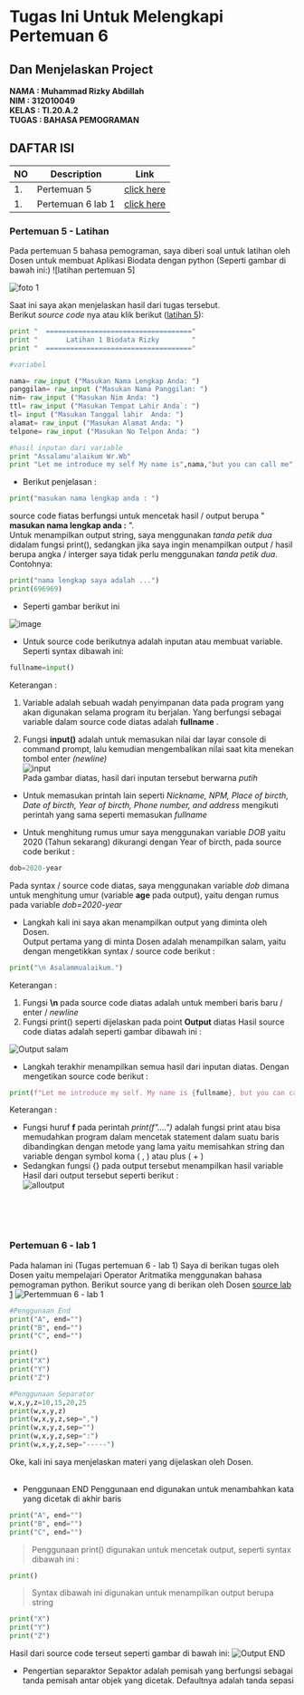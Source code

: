 # Tugas Ini Untuk Melengkapi Pertemuan 6 <br>
## Dan Menjelaskan Project <br>

**NAMA : Muhammad Rizky Abdillah** <br>
**NIM : 312010049** <br>
**KELAS : TI.20.A.2** <br>
**TUGAS : BAHASA PEMOGRAMAN** <br>

## DAFTAR ISI <br>

| NO | Description | Link |
| ----- | ----- | ---- |
| 1. | Pertemuan 5 | [click here](#pertemuan-5---latihan) |
| 1. | Pertemuan 6 lab 1 | [click here](#pertemuan-6---lab-1) |
### Pertemuan 5 - Latihan

Pada pertemuan 5 bahasa pemograman, saya diberi soal untuk latihan oleh Dosen untuk membuat Aplikasi Biodata dengan python (Seperti gambar di bawah ini:)
![latihan pertemuan 5]

![foto 1](https://user-images.githubusercontent.com/66506609/97837657-3d002000-1d11-11eb-80d0-7332a6b8a92c.png)


Saat ini saya akan menjelaskan hasil dari tugas tersebut. <br>
Berikut *source code* nya atau klik berikut ([latihan 5](tugas5.py)): <br>

``` python
print "  ====================================" 
print "       Latihan 1 Biodata Rizky        "
print "  ===================================="

#variabel

nama= raw_input ("Masukan Nama Lengkap Anda: ")
panggilan= raw_input ("Masukan Nama Panggilan: ")
nim= raw_input ("Masukan Nim Anda: ")
ttl= raw_input ("Masukan Tempat Lahir Anda`: ")
tl= input ("Masukan Tanggal lahir  Anda: ")
alamat= raw_input ("Masukan Alamat Anda: ")
telpone= raw_input ("Masukan No Telpon Anda: ")

#hasil inputan dari variable
print "Assalamu'alaikum Wr.Wb"
print "Let me introduce my self My name is",nama,"but you can call me",panggilan,"my NPM is",nim,"I was born in",ttl,"and I am",tl,"years old. I am very glad if you want to invite my house in",alamat,".So, don't forget to call me before with the number",telpone,
```

* Berikut penjelasan :<br>
``` python
print("masukan nama lengkap anda : ")
```

source code fiatas berfungsi untuk mencetak hasil / output berupa " **masukan nama lengkap anda :** ". <br>
 Untuk menampilkan output string, saya menggunakan *tanda petik dua* didalam fungsi print(), sedangkan jika saya ingin menampilkan output / hasil berupa angka / interger saya tidak perlu menggunakan *tanda petik dua*. Contohnya:
 
``` python
print("nama lengkap saya adalah ...")
print(696969)
```
* Seperti gambar berikut ini 

![image](https://user-images.githubusercontent.com/66506609/97841431-640e2000-1d18-11eb-84bf-f955715c3642.png)

* Untuk source code berikutnya adalah inputan atau membuat variable. Seperti syntax dibawah ini:

``` python
fullname=input()
```
Keterangan : <br>
1. Variable adalah sebuah wadah penyimpanan data pada program yang akan digunakan selama program itu berjalan. Yang berfungsi sebagai variable dalam source code diatas adalah **fullname** . <br>

2. Fungsi **input()** adalah untuk memasukan nilai dar layar console di command prompt, lalu kemudian mengembalikan nilai saat kita menekan tombol enter *(newline)* <br>
![input](praktikum/hslnma.png) <br>
Pada gambar diatas, hasil dari inputan tersebut berwarna *putih* <br>
* Untuk memasukan printah lain seperti *Nickname, NPM, Place of bircth, Date of bircth, Year of bircth, Phone number, and address* mengikuti perintah yang sama seperti memasukan *fullname* <br>

* Untuk menghitung rumus umur saya menggunakan variable *DOB* yaitu 2020 (Tahun sekarang) dikurangi dengan Year of bircth, pada source code berikut : <br>
``` python
dob=2020-year
```
Pada syntax / source code diatas, saya menggunakan variable *dob* dimana untuk menghitung umur (variable **age** pada output), yaitu dengan rumus pada variable *dob=2020-year* <br>

* Langkah kali ini saya akan menampilkan output yang diminta oleh Dosen. <br>
Output pertama yang di minta Dosen adalah menampilkan salam, yaitu dengan mengetikkan syntax / source code berikut : 
``` python
print("\n Asalammualaikum.")
```
Keterangan :
1. Fungsi **\n** pada source code diatas adalah untuk memberi baris baru / enter / *newline*
2. Fungsi print() seperti dijelaskan pada point **Output** diatas
Hasil source code diatas adalah seperti gambar dibawah ini : <br>

![Output salam](praktikum/nma3.png)
* Langkah terakhir menampilkan semua hasil dari inputan diatas. Dengan mengetikan source code berikut : <br>
``` python
print(f"Let me introduce my self. My name is {fullname}, but you can call me {nickname}. My NPM {npm}. I was born in {pob} and Iam {dob} years old. I am very glad if you want to invite my house in {address}. So don't forget to call me before with the number {phone}. \n Thank You ")
```
Keterangan : <br>
* Fungsi huruf **f** pada perintah *print(f"....")* adalah fungsi print atau bisa memudahkan program dalam mencetak statement dalam suatu baris dibandingkan dengan metode yang lama yaitu memisahkan string dan variable dengan symbol koma ( , ) atau plus ( + ) <br>
* Sedangkan fungsi {} pada output tersebut menampilkan hasil variable <br>
Hasil dari output tersebut seperti berikut : <br>
![alloutput](praktikum/alloutput.png)
<br>
<br>
<br>

### Pertemuan 6 - lab 1

Pada halaman ini (Tugas pertemuan 6 - lab 1) Saya di berikan tugas oleh Dosen yaitu mempelajari Operator Aritmatika menggunakan bahasa pemograman python. Berikut source yang di berikan oleh Dosen [source lab 1](lab1.py)
![Pertemmuan 6 - lab 1](praktikum/lab1.png)
``` python
#Penggunaan End
print("A", end="")
print("B", end="")
print("C", end="")

print()
print("X")
print("Y")
print("Z")

#Penggunaan Separator
w,x,y,z=10,15,20,25
print(w,x,y,z)
print(w,x,y,z,sep=",")
print(w,x,y,z,sep="")
print(w,x,y,z,sep=":")
print(w,x,y,z,sep="-----")
```
Oke, kali ini saya menjelaskan materi yang dijelaskan oleh Dosen. <br><br>

* Penggunaan END
Penggunaan end digunakan untuk menambahkan kata yang dicetak di akhir baris

``` python
print("A", end="")
print("B", end="")
print("C", end="")
```

> Penggunaan print() digunakan untuk mencetak output, seperti syntax dibawah ini : <br>
``` python 
print()
```
> Syntax dibawah ini digunakan untuk menampilkan output berupa string
``` python
print("X")
print("Y")
print("Z")
```
Hasil dari source code terseut seperti gambar di bawah ini: 
![Output END](praktikum/abcd.png)

* Pengertian separaktor
Sepaktor adalah pemisah yang berfungsi sebagai tanda pemisah antar objek yang dicetak. Defaultnya adalah tanda sepasi <br><br>
